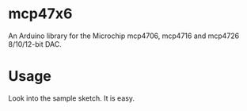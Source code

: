 # mcp47x6
An Arduino library for the Microchip mcp4706, mcp4716 and mcp4726 8/10/12-bit DAC.
# Usage
Look into the sample sketch. It is easy.


